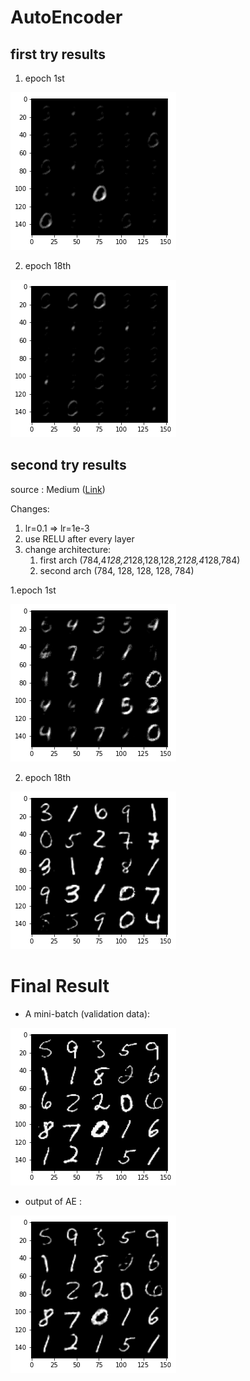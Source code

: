 # AutoEncoder
## first try results
1. epoch 1st

![](./figs/1st_try_epoch_1.png)

2. epoch 18th

![](./figs/1st_try_epoch_18.png)

## second try results 
source : Medium ([Link](https://medium.com/pytorch/implementing-an-autoencoder-in-pytorch-19baa22647d1))

Changes:
1. lr=0.1 => lr=1e-3
2. use RELU after every layer
3. change architecture:
   1. first arch (784,4*128,2*128,128,128,2*128,4*128,784)
   2. second arch (784, 128, 128, 128, 784)


1.epoch 1st

![](./figs/2nd_try_epoch_1.png)

2. epoch 18th

![](./figs/2nd_try_epoch_18.png)


# Final Result

- A mini-batch (validation data):

![](./figs/result_input_ae.png)

- output of AE :

![](./figs/result_output_ae.png)

